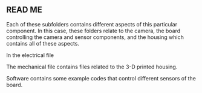 ## READ ME

Each of these subfolders contains different aspects of this particular component. In this case, these folders relate to the camera, the board controlling the camera and sensor components, and the housing which contains all of these aspects. 

In the electrical file 

The mechanical file contains files related to the 3-D printed housing. 

Software contains some example codes that control different sensors of the board. 


